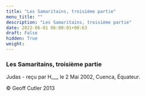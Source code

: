 ```yaml
---
title: "Les Samaritains, troisième partie"
menu_title: ""
description: "Les Samaritains, troisième partie"
date: 2022-06-01 06:00:01+00:63
draft: False
hidden: True
weight:
---
```

### Les Samaritains, troisième partie

Judas - reçu par H___  le 2 Mai 2002, Cuenca, Équateur.



© Geoff Cutler 2013